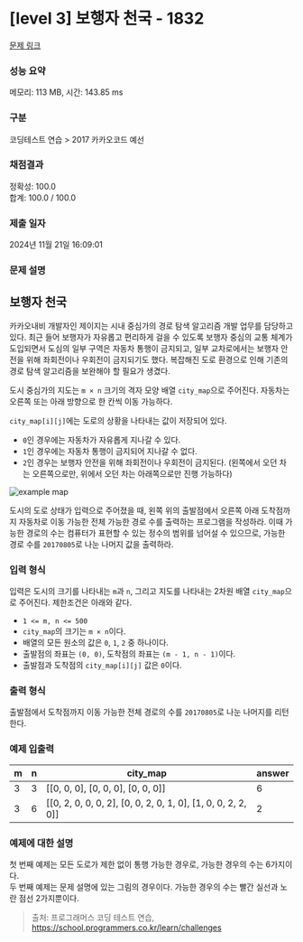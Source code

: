 # [level 3] 보행자 천국 - 1832 

[문제 링크](https://school.programmers.co.kr/learn/courses/30/lessons/1832) 

### 성능 요약

메모리: 113 MB, 시간: 143.85 ms

### 구분

코딩테스트 연습 > 2017 카카오코드 예선

### 채점결과

정확성: 100.0<br/>합계: 100.0 / 100.0

### 제출 일자

2024년 11월 21일 16:09:01

### 문제 설명

<h2>보행자 천국</h2>

<p>카카오내비 개발자인 제이지는 시내 중심가의 경로 탐색 알고리즘 개발 업무를 담당하고 있다. 최근 들어 보행자가 자유롭고 편리하게 걸을 수 있도록 보행자 중심의 교통 체계가 도입되면서 도심의 일부 구역은 자동차 통행이 금지되고, 일부 교차로에서는 보행자 안전을 위해 좌회전이나 우회전이 금지되기도 했다. 복잡해진 도로 환경으로 인해 기존의 경로 탐색 알고리즘을 보완해야 할 필요가 생겼다.</p>

<p>도시 중심가의 지도는 <code>m × n</code> 크기의 격자 모양 배열 <code>city_map</code>으로 주어진다. 자동차는 오른쪽 또는 아래 방향으로 한 칸씩 이동 가능하다.</p>

<p><code>city_map[i][j]</code>에는 도로의 상황을 나타내는 값이 저장되어 있다.</p>

<ul>
<li><code>0</code>인 경우에는 자동차가 자유롭게 지나갈 수 있다.</li>
<li><code>1</code>인 경우에는 자동차 통행이 금지되어 지나갈 수 없다.</li>
<li><code>2</code>인 경우는 보행자 안전을 위해 좌회전이나 우회전이 금지된다. (왼쪽에서 오던 차는 오른쪽으로만, 위에서 오던 차는 아래쪽으로만 진행 가능하다)</li>
</ul>

<p><img src="http://t1.kakaocdn.net/codefestival/oneway500.png" title="One Way Map" alt="example map"></p>

<p>도시의 도로 상태가 입력으로 주어졌을 때, 왼쪽 위의 출발점에서 오른쪽 아래 도착점까지 자동차로 이동 가능한 전체 가능한 경로 수를 출력하는 프로그램을 작성하라. 이때 가능한 경로의 수는 컴퓨터가 표현할 수 있는 정수의 범위를 넘어설 수 있으므로, 가능한 경로 수를 <code>20170805</code>로 나눈 나머지 값을 출력하라.</p>

<h3>입력 형식</h3>

<p>입력은 도시의 크기를 나타내는 <code>m</code>과 <code>n</code>, 그리고 지도를 나타내는 2차원 배열 <code>city_map</code>으로 주어진다. 제한조건은 아래와 같다.</p>

<ul>
<li><code>1 &lt;= m, n &lt;= 500</code></li>
<li><code>city_map</code>의 크기는 <code>m × n</code>이다.</li>
<li>배열의 모든 원소의 값은 <code>0</code>, <code>1</code>, <code>2</code> 중 하나이다.</li>
<li>출발점의 좌표는 <code>(0, 0)</code>, 도착점의 좌표는 <code>(m - 1, n - 1)</code>이다.</li>
<li>출발점과 도착점의 <code>city_map[i][j]</code> 값은 <code>0</code>이다.</li>
</ul>

<h3>출력 형식</h3>

<p>출발점에서 도착점까지 이동 가능한 전체 경로의 수를 <code>20170805</code>로 나눈 나머지를 리턴한다.</p>

<h3>예제 입출력</h3>
<table class="table">
        <thead><tr>
<th>m</th>
<th>n</th>
<th>city_map</th>
<th>answer</th>
</tr>
</thead>
        <tbody><tr>
<td>3</td>
<td>3</td>
<td>[[0, 0, 0], [0, 0, 0], [0, 0, 0]]</td>
<td>6</td>
</tr>
<tr>
<td>3</td>
<td>6</td>
<td>[[0, 2, 0, 0, 0, 2], [0, 0, 2, 0, 1, 0], [1, 0, 0, 2, 2, 0]]</td>
<td>2</td>
</tr>
</tbody>
      </table>
<h3>예제에 대한 설명</h3>

<p>첫 번째 예제는 모든 도로가 제한 없이 통행 가능한 경우로, 가능한 경우의 수는 6가지이다.<br>
두 번째 예제는 문제 설명에 있는 그림의 경우이다. 가능한 경우의 수는 빨간 실선과 노란 점선 2가지뿐이다.</p>


> 출처: 프로그래머스 코딩 테스트 연습, https://school.programmers.co.kr/learn/challenges